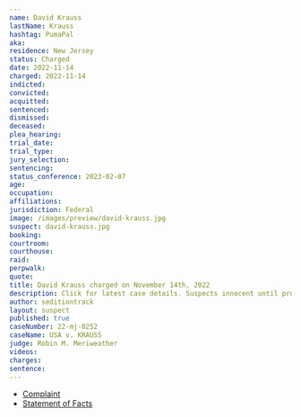 ```yaml
---
name: David Krauss
lastName: Krauss
hashtag: PumaPal
aka:
residence: New Jersey
status: Charged
date: 2022-11-14
charged: 2022-11-14
indicted:
convicted:
acquitted:
sentenced:
dismissed:
deceased:
plea_hearing:
trial_date:
trial_type:
jury_selection:
sentencing:
status_conference: 2023-02-07
age:
occupation:
affiliations:
jurisdiction: Federal
image: /images/preview/david-krauss.jpg
suspect: david-krauss.jpg
booking:
courtroom:
courthouse:
raid:
perpwalk:
quote:
title: David Krauss charged on November 14th, 2022
description: Click for latest case details. Suspects innocent until proven guilty.
author: seditiontrack
layout: suspect
published: true
caseNumber: 22-mj-0252
caseName: USA v. KRAUSS
judge: Robin M. Meriweather
videos:
charges:
sentence:
---
```

- [Complaint](https://www.justice.gov/usao-dc/case-multi-defendant/file/1551986/download)
- [Statement of Facts](https://www.justice.gov/usao-dc/case-multi-defendant/file/1551991/download)
